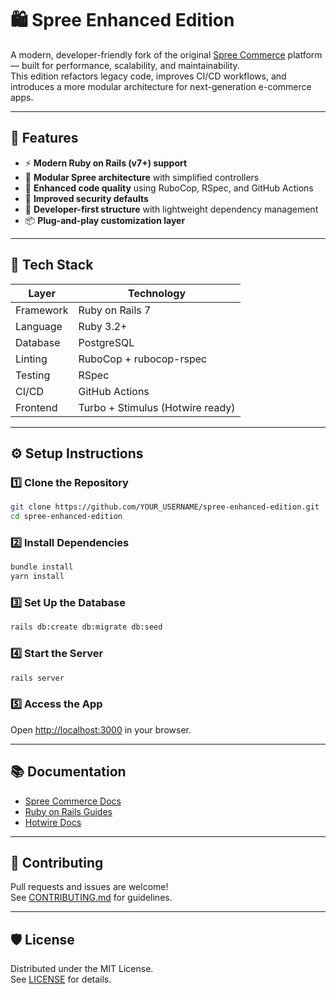 # 🛍️ Spree Enhanced Edition

A modern, developer-friendly fork of the original [Spree Commerce](https://github.com/spree/spree) platform — built for performance, scalability, and maintainability.  
This edition refactors legacy code, improves CI/CD workflows, and introduces a more modular architecture for next-generation e-commerce apps.

---

## 🚀 Features

- ⚡ **Modern Ruby on Rails (v7+) support**
- 🧩 **Modular Spree architecture** with simplified controllers
- 🧠 **Enhanced code quality** using RuboCop, RSpec, and GitHub Actions
- 🔐 **Improved security defaults**
- 🧱 **Developer-first structure** with lightweight dependency management
- 📦 **Plug-and-play customization layer**

---

## 🧰 Tech Stack

| Layer      | Technology                |
|------------|--------------------------|
| Framework  | Ruby on Rails 7          |
| Language   | Ruby 3.2+                |
| Database   | PostgreSQL               |
| Linting    | RuboCop + rubocop-rspec  |
| Testing    | RSpec                    |
| CI/CD      | GitHub Actions           |
| Frontend   | Turbo + Stimulus (Hotwire ready) |

---

## ⚙️ Setup Instructions

### 1️⃣ Clone the Repository

```bash
git clone https://github.com/YOUR_USERNAME/spree-enhanced-edition.git
cd spree-enhanced-edition
```

### 2️⃣ Install Dependencies

```bash
bundle install
yarn install
```

### 3️⃣ Set Up the Database

```bash
rails db:create db:migrate db:seed
```

### 4️⃣ Start the Server

```bash
rails server
```

### 5️⃣ Access the App

Open [http://localhost:3000](http://localhost:3000) in your browser.

---

## 📚 Documentation

- [Spree Commerce Docs](https://spreecommerce.org/docs/)
- [Ruby on Rails Guides](https://guides.rubyonrails.org/)
- [Hotwire Docs](https://hotwired.dev/)

---

## 🤝 Contributing

Pull requests and issues are welcome!  
See [CONTRIBUTING.md](CONTRIBUTING.md) for guidelines.

---

## 🛡️ License

Distributed under the MIT License.  
See [LICENSE](LICENSE) for details.